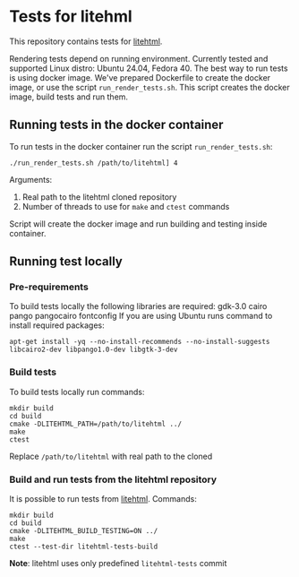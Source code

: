 # Tests for litehml

This repository contains tests for [litehtml](https://github.com/litehtml/litehtml).

Rendering tests depend on running environment. Currently tested and supported Linux distro: Ubuntu 24.04, Fedora 40.
The best way to run tests is using docker image. We've prepared Dockerfile to create the docker image, or use the
script ```run_render_tests.sh```. This script creates the docker image, build tests and run them.

## Running tests in the docker container

To run tests in the docker container run the script ```run_render_tests.sh```:

```shell
./run_render_tests.sh /path/to/litehtml] 4
```

Arguments:

1. Real path to the litehtml cloned repository
2. Number of threads to use for ```make``` and ```ctest``` commands

Script will create the docker image and run building and testing inside container.

## Running test locally

### Pre-requirements

To build tests locally the following libraries are required: gdk-3.0 cairo pango pangocairo fontconfig
If you are using Ubuntu runs command to install required packages:

```shell
apt-get install -yq --no-install-recommends --no-install-suggests libcairo2-dev libpango1.0-dev libgtk-3-dev
```

### Build tests

To build tests locally run commands:

```shell
mkdir build
cd build
cmake -DLITEHTML_PATH=/path/to/litehtml ../
make
ctest
```
Replace ```/path/to/litehtml``` with real path to the cloned

### Build and run tests from the litehtml repository

It is possible to run tests from [litehtml](https://github.com/litehtml/litehtml). Commands:

```shell
mkdir build
cd build
cmake -DLITEHTML_BUILD_TESTING=ON ../
make
ctest --test-dir litehtml-tests-build
```

**Note**: litehtml uses only predefined ```litehtml-tests``` commit

